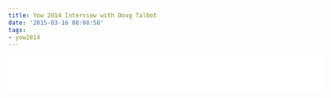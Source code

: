 ```yaml
---
title: Yow 2014 Interview with Doug Talbot
date: '2015-03-16 08:08:58'
tags:
- yow2014
---
```


<iframe style="border: none" src="//html5-player.libsyn.com/embed/episode/id/3426109/height/75/width/640/theme/standard/direction/no/autoplay/no/autonext/no/thumbnail/no/preload/no/no_addthis/no/" height="75" width="640" scrolling="no"  allowfullscreen webkitallowfullscreen mozallowfullscreen oallowfullscreen msallowfullscreen></iframe>
